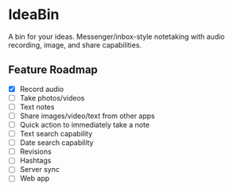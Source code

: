 # IdeaBin
A bin for your ideas. Messenger/inbox-style notetaking with audio recording, image, and share capabilities.

## Feature Roadmap
- [x] Record audio
- [ ] Take photos/videos
- [ ] Text notes
- [ ] Share images/video/text from other apps
- [ ] Quick action to immediately take a note
- [ ] Text search capability
- [ ] Date search capability
- [ ] Revisions
- [ ] Hashtags
- [ ] Server sync
- [ ] Web app
